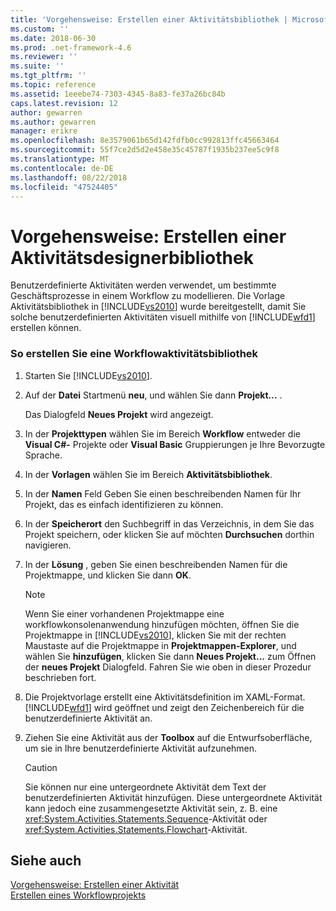 ```yaml
---
title: 'Vorgehensweise: Erstellen einer Aktivitätsbibliothek | Microsoft-Dokumentation'
ms.custom: ''
ms.date: 2018-06-30
ms.prod: .net-framework-4.6
ms.reviewer: ''
ms.suite: ''
ms.tgt_pltfrm: ''
ms.topic: reference
ms.assetid: 1eeebe74-7303-4345-8a83-fe37a26bc84b
caps.latest.revision: 12
author: gewarren
ms.author: gewarren
manager: erikre
ms.openlocfilehash: 8e3579061b65d142fdfb0cc992813ffc45663464
ms.sourcegitcommit: 55f7ce2d5d2e458e35c45787f1935b237ee5c9f8
ms.translationtype: MT
ms.contentlocale: de-DE
ms.lasthandoff: 08/22/2018
ms.locfileid: "47524405"
---
```

# <a name="how-to-create-an-activity-library"></a>Vorgehensweise: Erstellen einer Aktivitätsdesignerbibliothek
Benutzerdefinierte Aktivitäten werden verwendet, um bestimmte Geschäftsprozesse in einem Workflow zu modellieren. Die Vorlage Aktivitätsbibliothek in [!INCLUDE[vs2010](../includes/vs2010-md.md)] wurde bereitgestellt, damit Sie solche benutzerdefinierten Aktivitäten visuell mithilfe von [!INCLUDE[wfd1](../includes/wfd1-md.md)] erstellen können.  
  
### <a name="to-create-a-workflow-activity-library"></a>So erstellen Sie eine Workflowaktivitätsbibliothek  
  
1.  Starten Sie [!INCLUDE[vs2010](../includes/vs2010-md.md)].  
  
2.  Auf der **Datei** Startmenü **neu**, und wählen Sie dann **Projekt...** .  
  
     Das Dialogfeld **Neues Projekt** wird angezeigt.  
  
3.  In der **Projekttypen** wählen Sie im Bereich **Workflow** entweder die **Visual C#-** Projekte oder **Visual Basic** Gruppierungen je Ihre Bevorzugte Sprache.  
  
4.  In der **Vorlagen** wählen Sie im Bereich **Aktivitätsbibliothek**.  
  
5.  In der **Namen** Feld Geben Sie einen beschreibenden Namen für Ihr Projekt, das es einfach identifizieren zu können.  
  
6.  In der **Speicherort** den Suchbegriff in das Verzeichnis, in dem Sie das Projekt speichern, oder klicken Sie auf möchten **Durchsuchen** dorthin navigieren.  
  
7.  In der **Lösung** , geben Sie einen beschreibenden Namen für die Projektmappe, und klicken Sie dann **OK**.  
  
    > [!NOTE]
    >  Wenn Sie einer vorhandenen Projektmappe eine workflowkonsolenanwendung hinzufügen möchten, öffnen Sie die Projektmappe in [!INCLUDE[vs2010](../includes/vs2010-md.md)], klicken Sie mit der rechten Maustaste auf die Projektmappe in **Projektmappen-Explorer**, und wählen Sie **hinzufügen**, klicken Sie dann  **Neues Projekt...** zum Öffnen der **neues Projekt** Dialogfeld. Fahren Sie wie oben in dieser Prozedur beschrieben fort.  
  
8.  Die Projektvorlage erstellt eine Aktivitätsdefinition im XAML-Format. [!INCLUDE[wfd1](../includes/wfd1-md.md)] wird geöffnet und zeigt den Zeichenbereich für die benutzerdefinierte Aktivität an.  
  
9. Ziehen Sie eine Aktivität aus der **Toolbox** auf die Entwurfsoberfläche, um sie in Ihre benutzerdefinierte Aktivität aufzunehmen.  
  
    > [!CAUTION]
    >  Sie können nur eine untergeordnete Aktivität dem Text der benutzerdefinierten Aktivität hinzufügen. Diese untergeordnete Aktivität kann jedoch eine zusammengesetzte Aktivität sein, z. B. eine <xref:System.Activities.Statements.Sequence>-Aktivität oder <xref:System.Activities.Statements.Flowchart>-Aktivität.  
  
## <a name="see-also"></a>Siehe auch  
 [Vorgehensweise: Erstellen einer Aktivität](http://msdn.microsoft.com/library/c09b1e99-21b5-4d96-9c04-ec31db3f4436)   
 [Erstellen eines Workflowprojekts](../workflow-designer/creating-a-workflow-project.md)